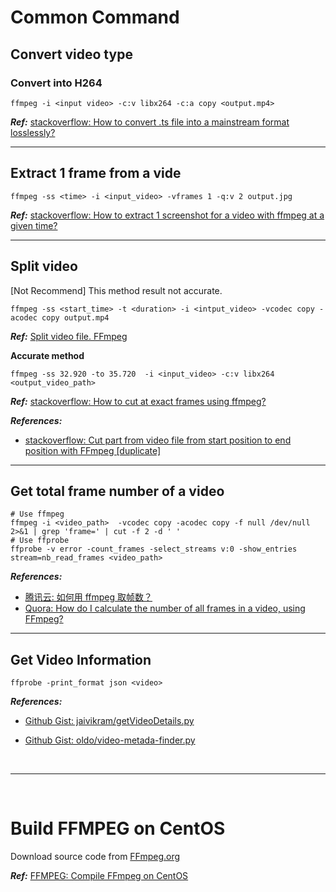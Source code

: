 # Common Command

## Convert video type

### Convert into H264

```shell
ffmpeg -i <input video> -c:v libx264 -c:a copy <output.mp4>
```

**_Ref:_** [stackoverflow: How to convert .ts file into a mainstream format losslessly?](https://askubuntu.com/questions/716424/how-to-convert-ts-file-into-a-mainstream-format-losslessly)

---

## Extract 1 frame from a vide

```shell
ffmpeg -ss <time> -i <input_video> -vframes 1 -q:v 2 output.jpg
```

**_Ref:_** [stackoverflow: How to extract 1 screenshot for a video with ffmpeg at a given time?](https://stackoverflow.com/questions/27568254/how-to-extract-1-screenshot-for-a-video-with-ffmpeg-at-a-given-time)

---

## Split video

[Not Recommend] This method result not accurate.

```shell
ffmpeg -ss <start_time> -t <duration> -i <intput_video> -vcodec copy -acodec copy output.mp4
```

**_Ref:_** [Split video file. FFmpeg](http://www.kompx.com/en/split-video-file-ffmpeg.htm)

**Accurate method**

```shell
ffmpeg -ss 32.920 -to 35.720  -i <input_video> -c:v libx264 <output_video_path>
```

**_Ref:_** [stackoverflow: How to cut at exact frames using ffmpeg?](https://superuser.com/a/459488)

<!-- ```shell
ffmpeg -y -i <input_video> -ss <start_time> -to <end_time> -codec copy output.mp4
```

**_Ref:_** [简书: FFmpeg 精准时间切割视频文件](https://zhuanlan.zhihu.com/p/28008666) -->

**_References:_**

- [stackoverflow: Cut part from video file from start position to end position with FFmpeg [duplicate]](https://superuser.com/a/377407)

---

## Get total frame number of a video

```shell
# Use ffmpeg
ffmpeg -i <video_path>  -vcodec copy -acodec copy -f null /dev/null 2>&1 | grep 'frame=' | cut -f 2 -d ' '
# Use ffprobe
ffprobe -v error -count_frames -select_streams v:0 -show_entries stream=nb_read_frames <video_path>
```

**_References:_**

- [腾讯云: 如何用 ffmpeg 取帧数？](https://cloud.tencent.com/developer/ask/103796)
- [Quora: How do I calculate the number of all frames in a video, using FFmpeg?](https://qr.ae/TWvXzT)

---

## Get Video Information

```shell
ffprobe -print_format json <video>
```

**_References:_**

- [Github Gist: jaivikram/getVideoDetails.py](https://gist.github.com/jaivikram/4690569)

- [Github Gist: oldo/video-metada-finder.py](https://gist.github.com/oldo/dc7ee7f28851922cca09)

<!--  -->
<br>

---

<br>
<!--  -->

# Build FFMPEG on CentOS

Download source code from [FFmpeg.org](https://ffmpeg.org/download.html)

**_Ref:_** [FFMPEG: Compile FFmpeg on CentOS](https://trac.ffmpeg.org/wiki/CompilationGuide/Centos)
